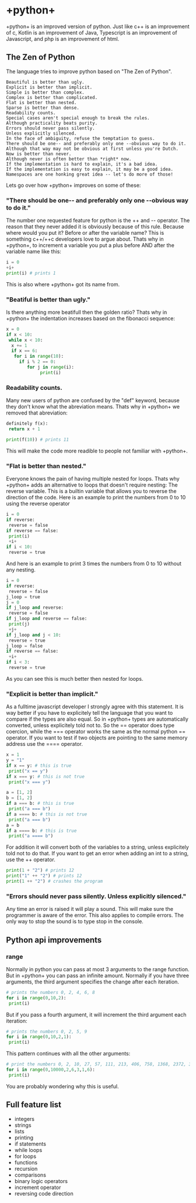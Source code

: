 # +python+

+python+ is an improved version of python.
Just like c++ is an improvement of c,
Kotlin is an improvement of Java,
Typescript is an improvement of Javascript,
and php is an improvement of html.

## The Zen of Python

The language tries to improve python based on "The Zen of Python".

```
Beautiful is better than ugly.
Explicit is better than implicit.
Simple is better than complex.
Complex is better than complicated.
Flat is better than nested.
Sparse is better than dense.
Readability counts.
Special cases aren't special enough to break the rules.
Although practicality beats purity.
Errors should never pass silently.
Unless explicitly silenced.
In the face of ambiguity, refuse the temptation to guess.
There should be one-- and preferably only one --obvious way to do it.
Although that way may not be obvious at first unless you're Dutch.
Now is better than never.
Although never is often better than *right* now.
If the implementation is hard to explain, it's a bad idea.
If the implementation is easy to explain, it may be a good idea.
Namespaces are one honking great idea -- let's do more of those!
```

Lets go over how +python+ improves on some of these:

### "There should be one-- and preferably only one --obvious way to do it."

The number one requested feature for python is the ++ and -- operator.
The reason that they never added it is obviously because of this rule.
Because where would you put it? Before or after the variable name?
This is something c++/++c developers love to argue about.
Thats why in +python+, to increment a variable you put a plus before AND after the variable name like this:

```py
i = 0
+i+
print(i) # prints 1
```

This is also where +python+ got its name from.

### "Beatiful is better than ugly."

Is there anything more beatifull then the golden ratio?
Thats why in +python+ the indentation increases based on the fibonacci sequence:

```py
x = 0
if x < 10:
 while x < 10:
  x += 1
  if x == 6:
   for i in range(10):
     if i % 2 == 0:
        for j in range(i):
             print(i)
```

### Readability counts.

Many new users of python are confused by the "def" keyword,
because they don't know what the abreviation means.
Thats why in +python+ we removed that abreviation:

```py
definitely f(x):
 return x + 1

print(f(10)) # prints 11
```

This will make the code more readible to people not familiar with +python+.

### "Flat is better than nested."

Everyone knows the pain of having multiple nested for loops.
Thats why +python+ adds an alternative to loops that doesn't require nesting: The reverse variable.
This is a builtin variable that allows you to reverse the direction of the code.
Here is an example to print the numbers from 0 to 10 using the reverse operator

```py
i = 0
if reverse:
 reverse = false
if reverse == false:
 print(i)
 +i+
if i < 10:
 reverse = true
```

And here is an example to print 3 times the numbers from 0 to 10 without any nesting.

```py
i = 0
if reverse:
 reverse = false
j_loop = true
j = 0
if j_loop and reverse:
 reverse = false
if j_loop and reverse == false:
 print(j)
 +j+
if j_loop and j < 10:
 reverse = true
j_loop = false
if reverse == false:
 +i+
if i < 3:
 reverse = true
```

As you can see this is much better then nested for loops.

### "Explicit is better than implicit."

As a fulltime javascript developer I strongly agree with this statement.
It is way better if you have to explicitely tell the language that you want to compare if the types are also equal.
So in +python+ types are automatically converted, unless explicitely told not to.
So the == operator does type coercion, while the === operator works the same as the normal python == operator.
If you want to test if two objects are pointing to the same memory address use the ==== operator.

```py
x = 1
y = "1"
if x == y: # this is true
 print("x == y")
if x === y: # this is not true
 print("x === y")

a = [1, 2]
b = [1, 2]
if a === b: # this is true
 print("a === b")
if a ==== b: # this is not true
 print("a === b")
a = b
if a ==== b: # this is true
 print("a ==== b")
```

For addition it will convert both of the variables to a string, unless explicitely told not to do that.
If you want to get an error when adding an int to a string, use the ++ operator.

```py
print(1 + "2") # prints 12
print("1" ++ "2") # prints 12
print(1 ++ "2") # crashes the program
```

### "Errors should never pass silently. Unless explicitly silenced."

Any time an error is raised it will play a sound.
This will make sure the programmer is aware of the error.
This also applies to compile errors.
The only way to stop the sound is to type stop in the console.


## Python api improvements

### range

Normally in python you can pass at most 3 arguments to the range function.
But in +python+ you can pass an infinite amount.
Normally if you have three arguments, the third argument specifies the change after each iteration.

```py
# prints the numbers 0, 2, 4, 6, 8
for i in range(0,10,2):
 print(i)
```

But if you pass a fourth argument, it will increment the third argument each iteration:
```py
# prints the numbers 0, 2, 5, 9
for i in range(0,10,2,1):
 print(i)
```

This pattern continues with all the other arguments:
```py
# print the numbers 0, 2, 10, 27, 57, 111, 213, 406, 758, 1368, 2372, 3949, 6327, 9789
for i in range(0,10000,2,6,3,1,6):
 print(i)
```

You are probably wondering why this is useful.

## Full feature list

- integers
- strings
- lists
- printing
- if statements
- while loops
- for loops
- functions
- recursion
- comparisons
- binary logic operators
- increment operator
- reversing code direction
